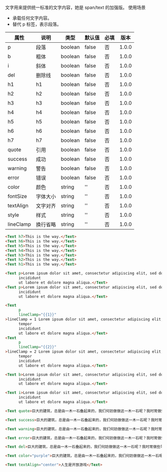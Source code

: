 <Description>
      <Text type='desc'>
           文字用来提供统一标准的文字内容，她是 span/text 的加强版。
      </Text>
      <Text type='title'>使用场景</Text>
      <ul>
            <li>承载任何文字内容。</li>
            <li>替代 p 标签，表示段落。</li>
      </ul>
</Description>

| 属性 | 说明 | 类型 | 默认值 | 必填 | 版本 |
| - | - | - | - | - | - |
| p | 段落 | boolean | false | 否 | 1.0.0 |
| b | 粗体 | boolean | false | 否 | 1.0.0 |
| i | 斜体 | boolean | false | 否 | 1.0.0 |
| del | 删除线 | boolean | false | 否 | 1.0.0 |
| h1 | h1 | boolean | false | 否 | 1.0.0 |
| h2 | h2 | boolean | false | 否 | 1.0.0 |
| h3 | h3 | boolean | false | 否 | 1.0.0 |
| h4 | h4 | boolean | false | 否 | 1.0.0 |
| h5 | h5 | boolean | false | 否 | 1.0.0 |
| h6 | h6 | boolean | false | 否 | 1.0.0 |
| h7 | h7 | boolean | false | 否 | 1.0.0 |
| quote | 引用 | boolean | false | 否 | 1.0.0 |
| success | 成功 | boolean | false | 否 | 1.0.0 |
| warning | 警告 | boolean | false | 否 | 1.0.0 |
| error | 错误 | boolean | false | 否 | 1.0.0 |
| color | 颜色 | string | '' | 否 | 1.0.0 |
| fontSize | 字体大小 | string | '' | 否 | 1.0.0 |
| textAlign | 文字对齐 | string | '' | 否 | 1.0.0 |
| style | 样式 | string | '' | 否 | 1.0.0 |
| lineClamp | 换行省略 | string | '' | 否 | 1.0.0 |

<Title>标题</Title>

```html
<Text h7>This is the way.</Text>
<Text h6>This is the way.</Text>
<Text h5>This is the way.</Text>
<Text h4>This is the way.</Text>
<Text h3>This is the way.</Text>
<Text h2>This is the way.</Text>
<Text h1>This is the way.</Text>
```

<Title>段落</Title>

```html
<Text p>Lorem ipsum dolor sit amet, consectetur adipiscing elit, sed do eiusmod tempor
      incididunt
      ut labore et dolore magna aliqua.</Text>
<Text p>Lorem ipsum dolor sit amet, consectetur adipiscing elit, sed do eiusmod tempor
      incididunt
      ut labore et dolore magna aliqua.</Text>
```

<Title>换行省略</Title>

```html
<Text
      p
      lineClamp="{{1}}"
>lineClamp = 1 Lorem ipsum dolor sit amet, consectetur adipiscing elit, sed do eiusmod
      tempor
      incididunt
      ut labore et dolore magna aliqua.</Text>
<Text
      p
      lineClamp="{{2}}"
>lineClamp = 2 Lorem ipsum dolor sit amet, consectetur adipiscing elit, sed do eiusmod
      tempor
      incididunt
      ut labore et dolore magna aliqua.</Text>
```

<Title>粗体</Title>

```html
<Text b>Lorem ipsum dolor sit amet, consectetur adipiscing elit, sed do eiusmod tempor
      incididunt
      ut labore et dolore magna aliqua.</Text>
```

<Title>斜体</Title>

```html
<Text i>Lorem ipsum dolor sit amet, consectetur adipiscing elit, sed do eiusmod tempor
      incididunt
      ut labore et dolore magna aliqua.</Text>
```

<Title>引用</Title>

```html
<Text quote>巨大的建筑，总是由一木一石叠起来的，我们何妨做做这一木一石呢？我时常做些零碎事，就是为此。</Text>
```

<Title>成功</Title>

```html
<Text success>巨大的建筑，总是由一木一石叠起来的，我们何妨做做这一木一石呢？我时常做些零碎事，就是为此。</Text>
```

<Title>警告</Title>

```html
<Text warning>巨大的建筑，总是由一木一石叠起来的，我们何妨做做这一木一石呢？我时常做些零碎事，就是为此。</Text>
```

<Title>错误</Title>

```html
<Text error>巨大的建筑，总是由一木一石叠起来的，我们何妨做做这一木一石呢？我时常做些零碎事，就是为此。</Text>
```

<Title>删除线</Title>

```html
<Text del>巨大的建筑，总是由一木一石叠起来的，我们何妨做做这一木一石呢？我时常做些零碎事，就是为此。</Text>
```

<Title>设置颜色</Title>

```html
<Text color="purple">巨大的建筑，总是由一木一石叠起来的，我们何妨做做这一木一石呢？我时常做些零碎事，就是为此。</Text>
```

<Title>文字对齐</Title>

```html
<Text textAlign="center">人生是开放游戏</Text>
```
